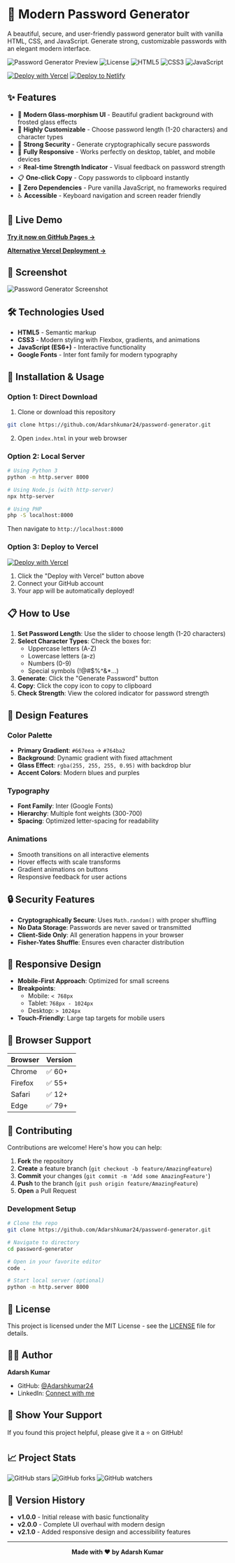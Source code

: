# 🔐 Modern Password Generator

A beautiful, secure, and user-friendly password generator built with vanilla HTML, CSS, and JavaScript. Generate strong, customizable passwords with an elegant modern interface.

![Password Generator Preview](https://img.shields.io/badge/Status-Live-brightgreen) ![License](https://img.shields.io/badge/License-MIT-blue) ![HTML5](https://img.shields.io/badge/HTML5-E34F26?logo=html5&logoColor=white) ![CSS3](https://img.shields.io/badge/CSS3-1572B6?logo=css3&logoColor=white) ![JavaScript](https://img.shields.io/badge/JavaScript-F7DF1E?logo=javascript&logoColor=black)

[![Deploy with Vercel](https://vercel.com/button)](https://vercel.com/new/clone?repository-url=https://github.com/Adarshkumar24/password-generator) [![Deploy to Netlify](https://www.netlify.com/img/deploy/button.svg)](https://app.netlify.com/start/deploy?repository=https://github.com/Adarshkumar24/password-generator)

## ✨ Features

- 🎨 **Modern Glass-morphism UI** - Beautiful gradient background with frosted glass effects
- 🔧 **Highly Customizable** - Choose password length (1-20 characters) and character types
- 💪 **Strong Security** - Generate cryptographically secure passwords
- 📱 **Fully Responsive** - Works perfectly on desktop, tablet, and mobile devices
- ⚡ **Real-time Strength Indicator** - Visual feedback on password strength
- 📋 **One-click Copy** - Copy passwords to clipboard instantly
- 🎯 **Zero Dependencies** - Pure vanilla JavaScript, no frameworks required
- ♿ **Accessible** - Keyboard navigation and screen reader friendly

## 🚀 Live Demo

**[Try it now on GitHub Pages →](https://adarshkumar24.github.io/password-generator/)**

**[Alternative Vercel Deployment →](https://password-generator-adarsh.vercel.app/)**

## 📸 Screenshot

![Password Generator Screenshot](page.png)

## 🛠️ Technologies Used

- **HTML5** - Semantic markup
- **CSS3** - Modern styling with Flexbox, gradients, and animations
- **JavaScript (ES6+)** - Interactive functionality
- **Google Fonts** - Inter font family for modern typography

## 🔧 Installation & Usage

### Option 1: Direct Download
1. Clone or download this repository
```bash
git clone https://github.com/Adarshkumar24/password-generator.git
```

2. Open `index.html` in your web browser

### Option 2: Local Server
```bash
# Using Python 3
python -m http.server 8000

# Using Node.js (with http-server)
npx http-server

# Using PHP
php -S localhost:8000
```

Then navigate to `http://localhost:8000`

### Option 3: Deploy to Vercel
[![Deploy with Vercel](https://vercel.com/button)](https://vercel.com/new/clone?repository-url=https://github.com/Adarshkumar24/password-generator)

1. Click the "Deploy with Vercel" button above
2. Connect your GitHub account
3. Your app will be automatically deployed!

## 📋 How to Use

1. **Set Password Length**: Use the slider to choose length (1-20 characters)
2. **Select Character Types**: Check the boxes for:
   - Uppercase letters (A-Z)
   - Lowercase letters (a-z)
   - Numbers (0-9)
   - Special symbols (!@#$%^&*...)
3. **Generate**: Click the "Generate Password" button
4. **Copy**: Click the copy icon to copy to clipboard
5. **Check Strength**: View the colored indicator for password strength

## 🎨 Design Features

### Color Palette
- **Primary Gradient**: `#667eea` → `#764ba2`
- **Background**: Dynamic gradient with fixed attachment
- **Glass Effect**: `rgba(255, 255, 255, 0.95)` with backdrop blur
- **Accent Colors**: Modern blues and purples

### Typography
- **Font Family**: Inter (Google Fonts)
- **Hierarchy**: Multiple font weights (300-700)
- **Spacing**: Optimized letter-spacing for readability

### Animations
- Smooth transitions on all interactive elements
- Hover effects with scale transforms
- Gradient animations on buttons
- Responsive feedback for user actions

## 🔒 Security Features

- **Cryptographically Secure**: Uses `Math.random()` with proper shuffling
- **No Data Storage**: Passwords are never saved or transmitted
- **Client-Side Only**: All generation happens in your browser
- **Fisher-Yates Shuffle**: Ensures even character distribution

## 📱 Responsive Design

- **Mobile-First Approach**: Optimized for small screens
- **Breakpoints**: 
  - Mobile: `< 768px`
  - Tablet: `768px - 1024px`
  - Desktop: `> 1024px`
- **Touch-Friendly**: Large tap targets for mobile users

## 🧪 Browser Support

| Browser | Version |
|---------|---------|
| Chrome  | ✅ 60+  |
| Firefox | ✅ 55+  |
| Safari  | ✅ 12+  |
| Edge    | ✅ 79+  |

## 🤝 Contributing

Contributions are welcome! Here's how you can help:

1. **Fork** the repository
2. **Create** a feature branch (`git checkout -b feature/AmazingFeature`)
3. **Commit** your changes (`git commit -m 'Add some AmazingFeature'`)
4. **Push** to the branch (`git push origin feature/AmazingFeature`)
5. **Open** a Pull Request

### Development Setup
```bash
# Clone the repo
git clone https://github.com/Adarshkumar24/password-generator.git

# Navigate to directory
cd password-generator

# Open in your favorite editor
code .

# Start local server (optional)
python -m http.server 8000
```

## 📝 License

This project is licensed under the MIT License - see the [LICENSE](LICENSE) file for details.

## 👨‍💻 Author

**Adarsh Kumar**
- GitHub: [@Adarshkumar24](https://github.com/Adarshkumar24)
- LinkedIn: [Connect with me](https://linkedin.com/in/adarshkumar24)

## 🌟 Show Your Support

If you found this project helpful, please give it a ⭐ on GitHub!

## 📈 Project Stats

![GitHub stars](https://img.shields.io/github/stars/Adarshkumar24/password-generator?style=social)
![GitHub forks](https://img.shields.io/github/forks/Adarshkumar24/password-generator?style=social)
![GitHub watchers](https://img.shields.io/github/watchers/Adarshkumar24/password-generator?style=social)

## 🔄 Version History

- **v1.0.0** - Initial release with basic functionality
- **v2.0.0** - Complete UI overhaul with modern design
- **v2.1.0** - Added responsive design and accessibility features

---

<div align="center">
  <strong>Made with ❤️ by Adarsh Kumar</strong>
</div>
